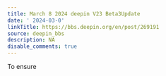 ```yaml
---
title: March 8 2024 deepin V23 Beta3Update
date: ' 2024-03-0'
linkTitle: https://bbs.deepin.org/en/post/269191
source: deepin_bbs
description: NA
disable_comments: true
---
```

To ensure 
